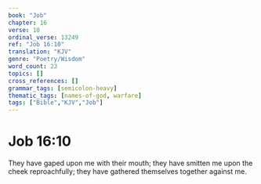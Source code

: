 ```yaml
---
book: "Job"
chapter: 16
verse: 10
ordinal_verse: 13249
ref: "Job 16:10"
translation: "KJV"
genre: "Poetry/Wisdom"
word_count: 23
topics: []
cross_references: []
grammar_tags: [semicolon-heavy]
thematic_tags: [names-of-god, warfare]
tags: ["Bible","KJV","Job"]
---
```


# Job 16:10

They have gaped upon me with their mouth; they have smitten me upon the cheek reproachfully; they have gathered themselves together against me.
